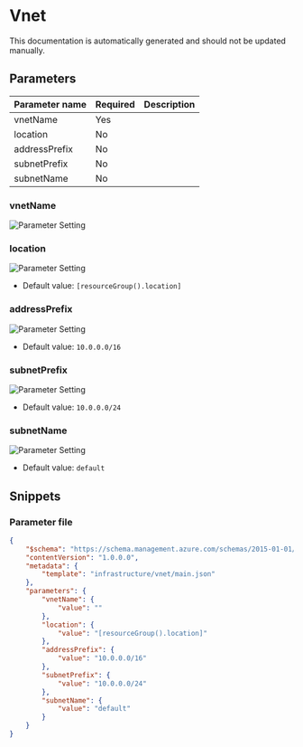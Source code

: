 # Vnet

This documentation is automatically generated and should not be updated manually.

## Parameters

Parameter name | Required | Description
-------------- | -------- | -----------
vnetName       | Yes      |
location       | No       |
addressPrefix  | No       |
subnetPrefix   | No       |
subnetName     | No       |

### vnetName

![Parameter Setting](https://img.shields.io/badge/parameter-required-orange?style=flat-square)



### location

![Parameter Setting](https://img.shields.io/badge/parameter-optional-green?style=flat-square)



- Default value: `[resourceGroup().location]`

### addressPrefix

![Parameter Setting](https://img.shields.io/badge/parameter-optional-green?style=flat-square)



- Default value: `10.0.0.0/16`

### subnetPrefix

![Parameter Setting](https://img.shields.io/badge/parameter-optional-green?style=flat-square)



- Default value: `10.0.0.0/24`

### subnetName

![Parameter Setting](https://img.shields.io/badge/parameter-optional-green?style=flat-square)



- Default value: `default`

## Snippets

### Parameter file

```json
{
    "$schema": "https://schema.management.azure.com/schemas/2015-01-01/deploymentParameters.json#",
    "contentVersion": "1.0.0.0",
    "metadata": {
        "template": "infrastructure/vnet/main.json"
    },
    "parameters": {
        "vnetName": {
            "value": ""
        },
        "location": {
            "value": "[resourceGroup().location]"
        },
        "addressPrefix": {
            "value": "10.0.0.0/16"
        },
        "subnetPrefix": {
            "value": "10.0.0.0/24"
        },
        "subnetName": {
            "value": "default"
        }
    }
}
```


